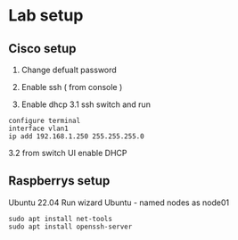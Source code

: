 # Lab setup

## Cisco setup
1. Change defualt password

2. Enable ssh  ( from console ) 
3. Enable dhcp
3.1 ssh switch and run 
```
configure terminal
interface vlan1
ip add 192.168.1.250 255.255.255.0
```
3.2 from switch UI enable DHCP   

## Raspberrys setup

Ubuntu 22.04
Run wizard Ubuntu - named nodes as node01
```
sudo apt install net-tools
sudo apt install openssh-server
```
